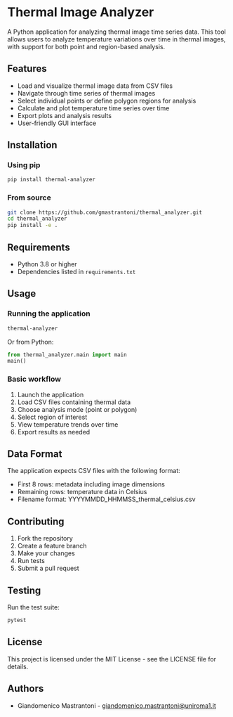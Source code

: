 # Thermal Image Analyzer

A Python application for analyzing thermal image time series data. This tool allows users to analyze temperature variations over time in thermal images, with support for both point and region-based analysis.

## Features

- Load and visualize thermal image data from CSV files
- Navigate through time series of thermal images
- Select individual points or define polygon regions for analysis
- Calculate and plot temperature time series over time
- Export plots and analysis results
- User-friendly GUI interface

## Installation

### Using pip

```bash
pip install thermal-analyzer
```

### From source

```bash
git clone https://github.com/gmastrantoni/thermal_analyzer.git
cd thermal_analyzer
pip install -e .
```

## Requirements

- Python 3.8 or higher
- Dependencies listed in `requirements.txt`

## Usage

### Running the application

```bash
thermal-analyzer
```

Or from Python:

```python
from thermal_analyzer.main import main
main()
```

### Basic workflow

1. Launch the application
2. Load CSV files containing thermal data
3. Choose analysis mode (point or polygon)
4. Select region of interest
5. View temperature trends over time
6. Export results as needed

## Data Format

The application expects CSV files with the following format:

- First 8 rows: metadata including image dimensions
- Remaining rows: temperature data in Celsius
- Filename format: YYYYMMDD_HHMMSS_thermal_celsius.csv

## Contributing

1. Fork the repository
2. Create a feature branch
3. Make your changes
4. Run tests
5. Submit a pull request

## Testing

Run the test suite:

```bash
pytest
```

## License

This project is licensed under the MIT License - see the LICENSE file for details.

## Authors

- Giandomenico Mastrantoni - giandomenico.mastrantoni@uniroma1.it

